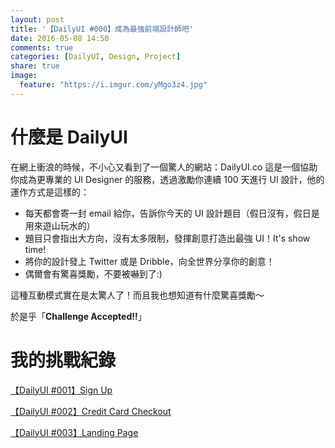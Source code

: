 ```yaml
---
layout: post
title: '【DailyUI #000】成為最強前端設計師吧'
date: 2016-05-08 14:50
comments: true
categories: [DailyUI, Design, Project]
share: true
image:
  feature: "https://i.imgur.com/yMgo3z4.jpg"
---
```


# 什麼是 DailyUI

在網上衝浪的時候，不小心又看到了一個驚人的網站：DailyUI.co
這是一個協助你成為更專業的 UI Designer 的服務，透過激勵你連續 100 天進行 UI 設計，他的運作方式是這樣的：

<!-- more -->

- 每天都會寄一封 email 給你，告訴你今天的 UI 設計題目（假日沒有，假日是用來遊山玩水的）
- 題目只會指出大方向，沒有太多限制，發揮創意打造出最強 UI！It's show time!
- 將你的設計發上 Twitter 或是 Dribble，向全世界分享你的創意！
- 偶爾會有驚喜獎勵，不要被嚇到了:)

這種互動模式實在是太驚人了！而且我也想知道有什麼驚喜獎勵～

於是乎「**Challenge Accepted!!**」

# 我的挑戰紀錄

[【DailyUI #001】Sign Up](https://easonchang.com/2016/05/09/dailyui-001-sign-up/)

[【DailyUI #002】Credit Card Checkout](https://easonchang.com/2016/05/09/dailyui-002-credit-card-checkout/)

[【DailyUI #003】Landing Page](https://easonchang.com/2016/05/10/dailyui-003-landing-page/)